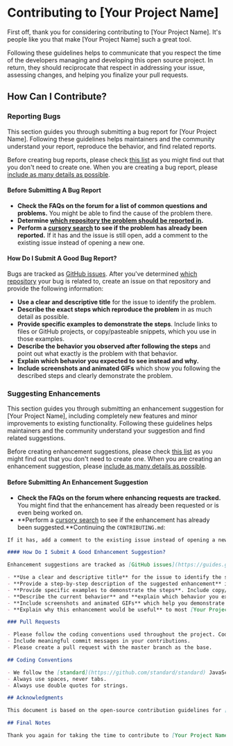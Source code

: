 # Contributing to [Your Project Name]

First off, thank you for considering contributing to [Your Project Name]. It's people like you that make [Your Project Name] such a great tool.

Following these guidelines helps to communicate that you respect the time of the developers managing and developing this open source project. In return, they should reciprocate that respect in addressing your issue, assessing changes, and helping you finalize your pull requests.

## How Can I Contribute?

### Reporting Bugs

This section guides you through submitting a bug report for [Your Project Name]. Following these guidelines helps maintainers and the community understand your report, reproduce the behavior, and find related reports.

Before creating bug reports, please check [this list](#before-submitting-a-bug-report) as you might find out that you don't need to create one. When you are creating a bug report, please [include as many details as possible](#how-do-i-submit-a-good-bug-report).

#### Before Submitting A Bug Report

- **Check the FAQs on the forum for a list of common questions and problems.** You might be able to find the cause of the problem there.
- **Determine [which repository the problem should be reported in](https://github.com/orgs/yourorg/dashboard).**
- **Perform a [cursory search](https://github.com/search?q=+is%3Aissue+user%3Ayourorg) to see if the problem has already been reported.** If it has and the issue is still open, add a comment to the existing issue instead of opening a new one.

#### How Do I Submit A Good Bug Report?

Bugs are tracked as [GitHub issues](https://guides.github.com/features/issues/). After you've determined [which repository](https://github.com/orgs/yourorg/dashboard) your bug is related to, create an issue on that repository and provide the following information:

- **Use a clear and descriptive title** for the issue to identify the problem.
- **Describe the exact steps which reproduce the problem** in as much detail as possible.
- **Provide specific examples to demonstrate the steps**. Include links to files or GitHub projects, or copy/pasteable snippets, which you use in those examples.
- **Describe the behavior you observed after following the steps** and point out what exactly is the problem with that behavior.
- **Explain which behavior you expected to see instead and why.**
- **Include screenshots and animated GIFs** which show you following the described steps and clearly demonstrate the problem.

### Suggesting Enhancements

This section guides you through submitting an enhancement suggestion for [Your Project Name], including completely new features and minor improvements to existing functionality. Following these guidelines helps maintainers and the community understand your suggestion and find related suggestions.

Before creating enhancement suggestions, please check [this list](#before-submitting-an-enhancement-suggestion) as you might find out that you don't need to create one. When you are creating an enhancement suggestion, please [include as many details as possible](#how-do-i-submit-a-good-enhancement-suggestion).

#### Before Submitting An Enhancement Suggestion

- **Check the FAQs on the forum where enhancing requests are tracked.** You might find that the enhancement has already been requested or is even being worked on.
- **Perform a [cursory search](https://github.com/search?q=+is%3Aissue+user%3Ayourorg) to see if the enhancement has already been suggested.**Continuing the `CONTRIBUTING.md`:

```markdown
If it has, add a comment to the existing issue instead of opening a new one.

#### How Do I Submit A Good Enhancement Suggestion?

Enhancement suggestions are tracked as [GitHub issues](https://guides.github.com/features/issues/). After you've determined [which repository](https://github.com/orgs/yourorg/dashboard) your enhancement suggestion is related to, create an issue on that repository and provide the following information:

- **Use a clear and descriptive title** for the issue to identify the suggestion.
- **Provide a step-by-step description of the suggested enhancement** in as much detail as possible.
- **Provide specific examples to demonstrate the steps**. Include copy/pasteable snippets which you use in those examples, as Markdown code blocks.
- **Describe the current behavior** and **explain which behavior you expected to see instead** and why.
- **Include screenshots and animated GIFs** which help you demonstrate the steps or point out the part of [Your Project Name] which the suggestion is related to.
- **Explain why this enhancement would be useful** to most [Your Project Name] users and isn't something that can or should be implemented as a community plugin.

### Pull Requests

- Please follow the coding conventions used throughout the project. Coding conventions are mentioned below.
- Include meaningful commit messages in your contributions.
- Please create a pull request with the master branch as the base.

## Coding Conventions

- We follow the [standard](https://github.com/standard/standard) JavaScript style guide.
- Always use spaces, never tabs.
- Always use double quotes for strings.

## Acknowledgments

This document is based on the open-source contribution guidelines for [Facebook's Draft](https://github.com/facebook/draft-js/blob/master/CONTRIBUTING.md).

## Final Notes

Thank you again for taking the time to contribute to [Your Project Name]! We appreciate your effort and are looking forward to improving [Your Project Name] together with you!
